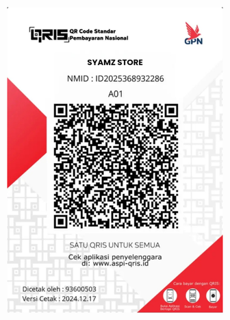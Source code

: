 <html lang="en">
<head>
  <meta charset="UTF-8">
  <title></title>
</head>
<body>
  <h1></h1>
  <p>
    <img src="QRIS.SYAMZ.STORE.jpg" />
  </p>
</body>
</html>
